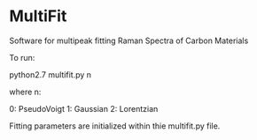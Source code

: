# MultiFit
Software for multipeak fitting Raman Spectra of Carbon Materials

To run:

python2.7 multifit.py n

where n:

0: PseudoVoigt
1: Gaussian
2: Lorentzian

Fitting parameters are initialized within thie multifit.py file.
